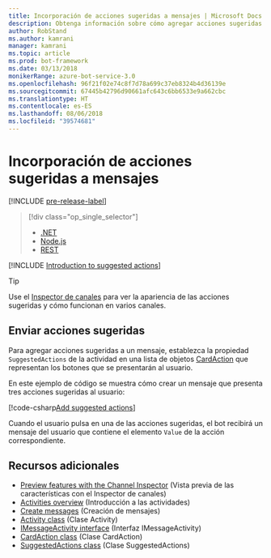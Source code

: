 ```yaml
---
title: Incorporación de acciones sugeridas a mensajes | Microsoft Docs
description: Obtenga información sobre cómo agregar acciones sugeridas a mensajes mediante el SDK de Bot Builder para .NET.
author: RobStand
ms.author: kamrani
manager: kamrani
ms.topic: article
ms.prod: bot-framework
ms.date: 03/13/2018
monikerRange: azure-bot-service-3.0
ms.openlocfilehash: 96f21f02e74c8f7d78a699c37eb8324b4d36139e
ms.sourcegitcommit: 67445b42796d90661afc643c6bb6533e9a662cbc
ms.translationtype: HT
ms.contentlocale: es-ES
ms.lasthandoff: 08/06/2018
ms.locfileid: "39574681"
---
```

# <a name="add-suggested-actions-to-messages"></a>Incorporación de acciones sugeridas a mensajes

[!INCLUDE [pre-release-label](../includes/pre-release-label-v3.md)]

> [!div class="op_single_selector"]
> - [.NET](../dotnet/bot-builder-dotnet-add-suggested-actions.md)
> - [Node.js](../nodejs/bot-builder-nodejs-send-suggested-actions.md)
> - [REST](../rest-api/bot-framework-rest-connector-add-suggested-actions.md)

[!INCLUDE [Introduction to suggested actions](../includes/snippet-suggested-actions-intro.md)]

> [!TIP]
> Use el [Inspector de canales][channelInspector] para ver la apariencia de las acciones sugeridas y cómo funcionan en varios canales.

## <a name="send-suggested-actions"></a>Enviar acciones sugeridas

Para agregar acciones sugeridas a un mensaje, establezca la propiedad `SuggestedActions` de la actividad en una lista de objetos [CardAction][cardAction] que representan los botones que se presentarán al usuario. 

En este ejemplo de código se muestra cómo crear un mensaje que presenta tres acciones sugeridas al usuario:

[!code-csharp[Add suggested actions](../includes/code/dotnet-add-suggested-actions.cs#addSuggestedActions)]

Cuando el usuario pulsa en una de las acciones sugeridas, el bot recibirá un mensaje del usuario que contiene el elemento `Value` de la acción correspondiente.

## <a name="additional-resources"></a>Recursos adicionales

- [Preview features with the Channel Inspector][inspector] (Vista previa de las características con el Inspector de canales)
- [Activities overview](bot-builder-dotnet-activities.md) (Introducción a las actividades)
- [Create messages](bot-builder-dotnet-create-messages.md) (Creación de mensajes)
- <a href="https://docs.botframework.com/en-us/csharp/builder/sdkreference/dc/d2f/class_microsoft_1_1_bot_1_1_connector_1_1_activity.html" target="_blank">Activity class</a> (Clase Activity)
- <a href="/dotnet/api/microsoft.bot.connector.imessageactivity" target="_blank">IMessageActivity interface</a> (Interfaz IMessageActivity)
- <a href="/dotnet/api/microsoft.bot.connector.cardaction" target="_blank">CardAction class</a> (Clase CardAction)
- <a href="/dotnet/api/microsoft.bot.connector.suggestedactions" target="_blank">SuggestedActions class</a> (Clase SuggestedActions)

[cardAction]: /dotnet/api/microsoft.bot.connector.cardaction

[inspector]: ../bot-service-channel-inspector.md

[channelInspector]: ../bot-service-channel-inspector.md


